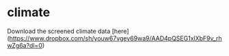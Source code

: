# climate
Download the screened  climate data [here] (https://www.dropbox.com/sh/youw67vgey69wa9/AAD4pQSEG1xlXbF9v_rhwZg6a?dl=0)
